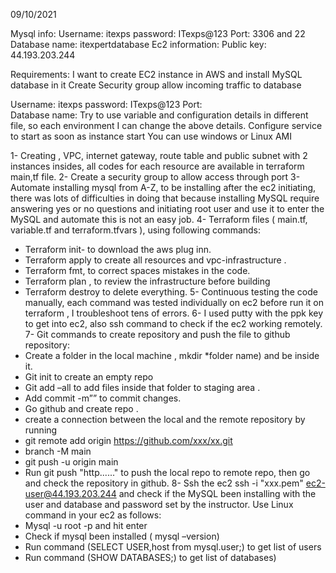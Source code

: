 09/10/2021


Mysql info:
Username: itexps
password: ITexps@123
Port: 3306 and 22 
Database name: itexpertdatabase
Ec2 information:
Public key: 44.193.203.244

Requirements:
I want to create EC2 instance in AWS  and install  MySQL database in it
Create Security group allow incoming traffic to database

Username: itexps
password: ITexps@123
Port:  
Database name: 
Try to use variable and configuration details in different file, so each environment I can change the above details.
Configure service to start as soon as instance start
You can use windows or Linux AMI

1-	Creating , VPC, internet gateway, route table and public subnet with 2 instances insides, all codes for each resource are available in terraform main,tf file. 
2-	Create a security group to allow access through port 
3-	Automate installing mysql from A-Z, to be installing after the ec2 initiating, there was lots of difficulties in doing that because installing MySQL require answering yes or no questions and initiating root user and use it to enter the MySQL  and automate this is not an easy job.
4-	Terraform files ( main.tf, variable.tf and terraform.tfvars ), using following commands:
-	Terraform init- to download the aws plug inn.
-	Terraform apply to create all resources and vpc-infrastructure .
-	Terraform fmt, to correct spaces mistakes in the code.
-	Terraform plan , to review the infrastructure before building
-	Terraform destroy to delete everything.
5-	Continuous testing the code manually, each command was tested individually on ec2 before run it on terraform , I troubleshoot tens of errors.
6-	I used putty with the ppk key to get into ec2, also ssh command to check if the ec2 working remotely.
7-	Git commands to create repository and push the file to github repository:
-	Create a folder in the local machine , mkdir *folder name) and be inside it.
-	Git init to create an empty repo
-	Git add –all to add files inside that folder to staging area .
-	Add commit -m”” to commit changes.
-	Go github and create repo .
-	create a connection between the local and the remote repository by running
-	git remote add origin https://github.com/xxx/xx.git 
-	branch -M main
-	git push -u origin main
-	Run git push "http......" to push the local repo to remote repo, then go and check the repository in github. 
8-	Ssh the ec2  ssh -i "xxx.pem" ec2-user@44.193.203.244 and check if  the MySQL been installing with the user and database and password set by the instructor.
Use Linux command in your ec2 as follows:
-	Mysql -u root -p and hit enter 
-	Check if mysql been installed ( mysql –version)
-	Run command (SELECT USER,host from mysql.user;) to get list of users
-	Run command  (SHOW DATABASES;) to get list of databases) 





